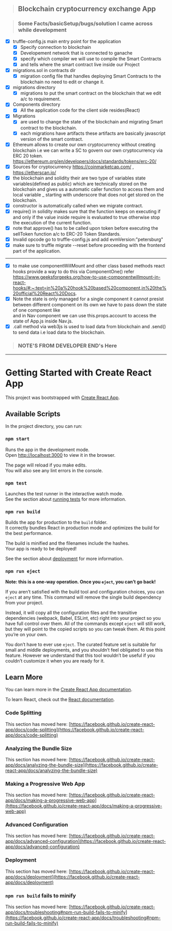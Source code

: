 > ## Blockchain cryptocurrency exchange App

> ### Some Facts/basicSetup/bugs/solution I came across while development
- [x] truffle-config.js main entry point for the application
   - [x] Specify connection to blockchain
   - [x] Developement network that is connected to ganache
   - [x] specify which compiler we will use to compile the Smart Contracts
   - [x] and tells where the smart contract live inside our Project
- [x] migrations.sol in contracts dir
   - [x] migration config file that handles deploying Smart Contracts to the blockchain no need to edit or change it.
- [x] migrations directory
   - [x] migrations to put the smart contract on the blockchain that we edit a/c to requirement.
- [x] Components directory
   - [x] All the application code for the client side resides(React)
- [x] Migrations
  - [x] are used to change the state of the blockchain and migrating Smart contract to the blockchain.
  - [x] each migrations have artifacts these artifacts are basically javascript version of the smart contract.
- [x] Ethereum allows to create our own cryptocurrency without creating blockchain i.e we can write a SC to govern our own cryptocurrency via ERC 20 token. https://ethereum.org/en/developers/docs/standards/tokens/erc-20/
- [x] Sources for cryptocurrency https://coinmarketcap.com/ , https://etherscan.io/
- [x] the blockchain and solidity their are two type of variables state variables(defined as public) which are technically stored on the blockchain and gives us a automatic caller function to access them and local variable _ starting with underscore that does not get stored on the blockchain.
- [x] constructor is automatically called when we migrate contract.
- [x] require() in solidity makes sure that the function keeps on executing if and only if the value inside require is evaluated to true otherwise stop the execution of the current function.
- [x] note that approve() has to be called upon token before executing the sellToken function a/c  to ERC-20 Token Standards.
- [x] Invalid opcode go to truffle-config.js and add evmVersion:"petersburg"
- [x] make sure to truffle migrate --reset before proceeding with the frontend part of the application.
***
- [x] to make use componentWillMount and other class based methods react hooks provide a way to do this via ComponentOne()
refer https://www.geeksforgeeks.org/how-to-use-componentwillmount-in-react-hooks/#:~:text=in%20a%20hook%20based%20component,in%20the%20official%20React%20Docs.
- [x] Note the state is only managed for a single component it  cannot presist between different component on its own we have to pass down the state of one component like <Nav account={this.state.account}/> and in Nav component we can use this.props.account to access the state of App.js inside Nav.js.
- [x] .call method via web3js is used to load data from blockchain and .send() to send data i.e load data to the blockchain.

> ### NOTE'S FROM DEVELOPER END's Here
***


# Getting Started with Create React App

This project was bootstrapped with [Create React App](https://github.com/facebook/create-react-app).

## Available Scripts

In the project directory, you can run:

### `npm start`

Runs the app in the development mode.\
Open [http://localhost:3000](http://localhost:3000) to view it in the browser.

The page will reload if you make edits.\
You will also see any lint errors in the console.

### `npm test`

Launches the test runner in the interactive watch mode.\
See the section about [running tests](https://facebook.github.io/create-react-app/docs/running-tests) for more information.

### `npm run build`

Builds the app for production to the `build` folder.\
It correctly bundles React in production mode and optimizes the build for the best performance.

The build is minified and the filenames include the hashes.\
Your app is ready to be deployed!

See the section about [deployment](https://facebook.github.io/create-react-app/docs/deployment) for more information.

### `npm run eject`

**Note: this is a one-way operation. Once you `eject`, you can’t go back!**

If you aren’t satisfied with the build tool and configuration choices, you can `eject` at any time. This command will remove the single build dependency from your project.

Instead, it will copy all the configuration files and the transitive dependencies (webpack, Babel, ESLint, etc) right into your project so you have full control over them. All of the commands except `eject` will still work, but they will point to the copied scripts so you can tweak them. At this point you’re on your own.

You don’t have to ever use `eject`. The curated feature set is suitable for small and middle deployments, and you shouldn’t feel obligated to use this feature. However we understand that this tool wouldn’t be useful if you couldn’t customize it when you are ready for it.

## Learn More

You can learn more in the [Create React App documentation](https://facebook.github.io/create-react-app/docs/getting-started).

To learn React, check out the [React documentation](https://reactjs.org/).

### Code Splitting

This section has moved here: [https://facebook.github.io/create-react-app/docs/code-splitting](https://facebook.github.io/create-react-app/docs/code-splitting)

### Analyzing the Bundle Size

This section has moved here: [https://facebook.github.io/create-react-app/docs/analyzing-the-bundle-size](https://facebook.github.io/create-react-app/docs/analyzing-the-bundle-size)

### Making a Progressive Web App

This section has moved here: [https://facebook.github.io/create-react-app/docs/making-a-progressive-web-app](https://facebook.github.io/create-react-app/docs/making-a-progressive-web-app)

### Advanced Configuration

This section has moved here: [https://facebook.github.io/create-react-app/docs/advanced-configuration](https://facebook.github.io/create-react-app/docs/advanced-configuration)

### Deployment

This section has moved here: [https://facebook.github.io/create-react-app/docs/deployment](https://facebook.github.io/create-react-app/docs/deployment)

### `npm run build` fails to minify

This section has moved here: [https://facebook.github.io/create-react-app/docs/troubleshooting#npm-run-build-fails-to-minify](https://facebook.github.io/create-react-app/docs/troubleshooting#npm-run-build-fails-to-minify)
